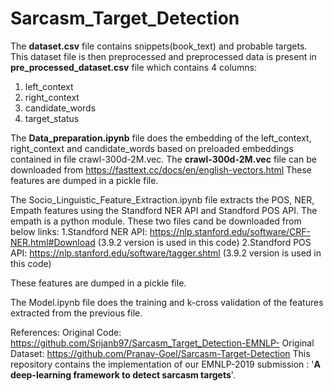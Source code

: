 # Sarcasm_Target_Detection
The **dataset.csv** file contains snippets(book_text) and probable targets.
This dataset file is then preprocessed and preprocessed data is present in **pre_processed_dataset.csv** file which contains 4 columns:
1. left_context
2. right_context
3. candidate_words
4. target_status

The **Data_preparation.ipynb** file does the embedding of the left_context, right_context and candidate_words based on preloaded embeddings contained in file crawl-300d-2M.vec.
The **crawl-300d-2M.vec** file can be downloaded from https://fasttext.cc/docs/en/english-vectors.html
These features are dumped in a pickle file.

The Socio_Linguistic_Feature_Extraction.ipynb file  extracts the POS, NER, Empath features using the Standford NER API and Standford POS API. 
The empath is a python module.
These two files cand be downloaded from below links:
1.Standford NER API: https://nlp.stanford.edu/software/CRF-NER.html#Download (3.9.2 version is used in this code)
2.Standford POS API: https://nlp.stanford.edu/software/tagger.shtml (3.9.2 version is used in this code)

These features are dumped in a pickle file.

The Model.ipynb file does the training and k-cross validation of the features extracted from the previous file.

References:
Original Code: https://github.com/Srijanb97/Sarcasm_Target_Detection-EMNLP-
Original Dataset: https://github.com/Pranav-Goel/Sarcasm-Target-Detection
This repository contains the implementation of our EMNLP-2019 submission : '**A deep-learning framework to detect sarcasm targets**'.

